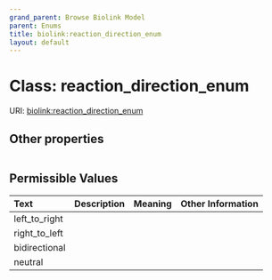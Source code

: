 ```yaml
---
grand_parent: Browse Biolink Model
parent: Enums
title: biolink:reaction_direction_enum
layout: default
---
```


# Class: reaction_direction_enum




URI: [biolink:reaction_direction_enum](https://w3id.org/biolink/vocab/reaction_direction_enum)


## Other properties

|  |  |  |
| --- | --- | --- |

## Permissible Values

| Text | Description | Meaning | Other Information |
| :--- | :---: | :---: | ---: |
| left_to_right |  |  |  |
| right_to_left |  |  |  |
| bidirectional |  |  |  |
| neutral |  |  |  |


